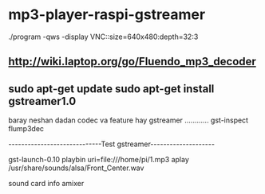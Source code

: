 # mp3-player-raspi-gstreamer

./program -qws -display VNC::size=640x480:depth=32:3




http://wiki.laptop.org/go/Fluendo_mp3_decoder
----------------------------------------------------------------

sudo apt-get update 
sudo apt-get install gstreamer1.0
---------------------------------------------------------------

baray neshan dadan  codec va feature hay gstreamer ............
gst-inspect flump3dec


-----------------------------Test gstreamer--------------------

gst-launch-0.10 playbin uri=file:///home/pi/1.mp3
aplay /usr/share/sounds/alsa/Front_Center.wav


sound card info
amixer 
